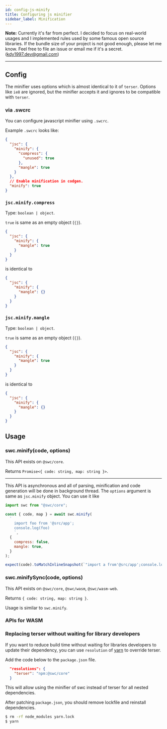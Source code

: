 ```yaml
---
id: config-js-minify
title: Configuring js minifier
sidebar_label: Minification
---
```


**Note:** Currently it's far from perfect. I decided to focus on real-world usages and I implemented rules used by some famous open source libraries. If the bundle size of your project is not good enough, please let me know. Feel free to file an issue or email me if it's a secret. ([kdy1997.dev@gmail.com](mailto:kdy1997.dev@gmail.com))

---

## Config

The minifier uses options which is almost identical to it of `terser`.
Options like `ie8` are ignored, but the minifier accepts it and ignores to be compatible with `terser`.

### via .swcrc

You can configure javascript minifier using `.swcrc`.

Example `.swcrc` looks like:

```json
{
  "jsc": {
    "minify": {
      "compress": {
        "unused": true
      },
      "mangle": true
    }
  },
  // Enable minification in codgen.
  "minify": true
}
```

### `jsc.minify.compress`

Type: `boolean | object`.

`true` is same as an empty object (`{}`).

```json
{
  "jsc": {
    "minify": {
      "mangle": true
    }
  }
}
```

is identical to

```json
{
  "jsc": {
    "minify": {
      "mangle": {}
    }
  }
}
```

### `jsc.minify.mangle`

Type: `boolean | object`.

`true` is same as an empty object (`{}`).

```json
{
  "jsc": {
    "minify": {
      "mangle": true
    }
  }
}
```

is identical to

```json
{
  "jsc": {
    "minify": {
      "mangle": {}
    }
  }
}
```

## Usage

### swc.minify(code, options)

This API exists on `@swc/core`.

Returns `Promise<{ code: string, map: string }>`.

---

This API is asynchronous and all of parsing, minification and code generation will be done in background thread.
The `options` argument is same as `jsc.minify` object.
You can use it like

```js
import swc from "@swc/core";

const { code, map } = await swc.minify(
  `
    import foo from '@src/app';
    console.log(foo)
    `,
  {
    compress: false,
    mangle: true,
  }
);

expect(code).toMatchInlineSnapshot(`"import a from'@src/app';console.log(a);"`);
```

### swc.minifySync(code, options)

This API exists on `@swc/core`, `@swc/wasm`, `@swc/wasm-web`.

Returns `{ code: string, map: string }`.

Usage is similar to `swc.minify`.

### APIs for WASM

### Replacing terser without waiting for library developers

If you want to reduce build time without waiting for libraries developers to update their dependency, you can use `resolution` of [yarn][] to override terser.

Add the code below to the `package.json` file.

```json
  "resolutions": {
    "terser": "npm:@swc/core"
  }
```

This will allow using the minifier of swc instead of terser for all nested dependencies.

After patching `package.json`, you should remove lockfile and reinstall dependencies.

```sh
$ rm -rf node_modules yarn.lock
$ yarn
```

[yarn]: https://yarnpkg.com/
